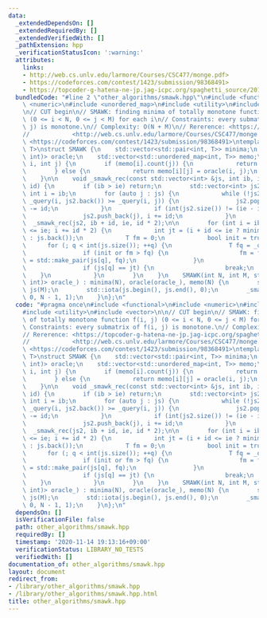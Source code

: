```yaml
---
data:
  _extendedDependsOn: []
  _extendedRequiredBy: []
  _extendedVerifiedWith: []
  _pathExtension: hpp
  _verificationStatusIcon: ':warning:'
  attributes:
    links:
    - http://web.cs.unlv.edu/larmore/Courses/CSC477/monge.pdf>
    - https://codeforces.com/contest/1423/submission/98368491>
    - https://topcoder-g-hatena-ne-jp.jag-icpc.org/spaghetti_source/20120923/1348327542.html>
  bundledCode: "#line 2 \"other_algorithms/smawk.hpp\"\n#include <functional>\n#include\
    \ <numeric>\n#include <unordered_map>\n#include <utility>\n#include <vector>\n\
    \n// CUT begin\n// SMAWK: finding minima of totally monotone function f(i, j)\
    \ (0 <= i < N, 0 <= j < M) for each i\n// Constraints: every submatrix of f(i,\
    \ j) is monotone.\n// Complexity: O(N + M)\n// Rererence: <https://topcoder-g-hatena-ne-jp.jag-icpc.org/spaghetti_source/20120923/1348327542.html>\n\
    //            <http://web.cs.unlv.edu/larmore/Courses/CSC477/monge.pdf>\n// Verify:\
    \ <https://codeforces.com/contest/1423/submission/98368491>\ntemplate <typename\
    \ T>\nstruct SMAWK {\n    std::vector<std::pair<int, T>> minima;\n    std::function<T(int,\
    \ int)> oracle;\n    std::vector<std::unordered_map<int, T>> memo;\n    T _query(int\
    \ i, int j) {\n        if (memo[i].count(j)) {\n            return memo[i][j];\n\
    \        } else {\n            return memo[i][j] = oracle(i, j);\n        }\n\
    \    }\n\n    void _smawk_rec(const std::vector<int> &js, int ib, int ie, int\
    \ id) {\n        if (ib > ie) return;\n        std::vector<int> js2;\n       \
    \ int i = ib;\n        for (auto j : js) {\n            while (!js2.empty() and\
    \ _query(i, js2.back()) >= _query(i, j)) {\n                js2.pop_back(), i\
    \ -= id;\n            }\n            if (int(js2.size()) != (ie - ib) / id) {\n\
    \                js2.push_back(j), i += id;\n            }\n        }\n      \
    \  _smawk_rec(js2, ib + id, ie, id * 2);\n\n        for (int i = ib, q = 0; i\
    \ <= ie; i += id * 2) {\n            int jt = (i + id <= ie ? minima[i + id].first\
    \ : js.back());\n            T fm = 0;\n            bool init = true;\n      \
    \      for (; q < int(js.size()); ++q) {\n                T fq = _query(i, js[q]);\n\
    \                if (init or fm > fq) {\n                    fm = fq, minima[i]\
    \ = std::make_pair(js[q], fq);\n                }\n                init = false;\n\
    \                if (js[q] == jt) {\n                    break;\n            \
    \    }\n            }\n        }\n    }\n    SMAWK(int N, int M, std::function<T(int,\
    \ int)> oracle_) : minima(N), oracle(oracle_), memo(N) {\n        std::vector<int>\
    \ js(M);\n        std::iota(js.begin(), js.end(), 0);\n        _smawk_rec(js,\
    \ 0, N - 1, 1);\n    }\n};\n"
  code: "#pragma once\n#include <functional>\n#include <numeric>\n#include <unordered_map>\n\
    #include <utility>\n#include <vector>\n\n// CUT begin\n// SMAWK: finding minima\
    \ of totally monotone function f(i, j) (0 <= i < N, 0 <= j < M) for each i\n//\
    \ Constraints: every submatrix of f(i, j) is monotone.\n// Complexity: O(N + M)\n\
    // Rererence: <https://topcoder-g-hatena-ne-jp.jag-icpc.org/spaghetti_source/20120923/1348327542.html>\n\
    //            <http://web.cs.unlv.edu/larmore/Courses/CSC477/monge.pdf>\n// Verify:\
    \ <https://codeforces.com/contest/1423/submission/98368491>\ntemplate <typename\
    \ T>\nstruct SMAWK {\n    std::vector<std::pair<int, T>> minima;\n    std::function<T(int,\
    \ int)> oracle;\n    std::vector<std::unordered_map<int, T>> memo;\n    T _query(int\
    \ i, int j) {\n        if (memo[i].count(j)) {\n            return memo[i][j];\n\
    \        } else {\n            return memo[i][j] = oracle(i, j);\n        }\n\
    \    }\n\n    void _smawk_rec(const std::vector<int> &js, int ib, int ie, int\
    \ id) {\n        if (ib > ie) return;\n        std::vector<int> js2;\n       \
    \ int i = ib;\n        for (auto j : js) {\n            while (!js2.empty() and\
    \ _query(i, js2.back()) >= _query(i, j)) {\n                js2.pop_back(), i\
    \ -= id;\n            }\n            if (int(js2.size()) != (ie - ib) / id) {\n\
    \                js2.push_back(j), i += id;\n            }\n        }\n      \
    \  _smawk_rec(js2, ib + id, ie, id * 2);\n\n        for (int i = ib, q = 0; i\
    \ <= ie; i += id * 2) {\n            int jt = (i + id <= ie ? minima[i + id].first\
    \ : js.back());\n            T fm = 0;\n            bool init = true;\n      \
    \      for (; q < int(js.size()); ++q) {\n                T fq = _query(i, js[q]);\n\
    \                if (init or fm > fq) {\n                    fm = fq, minima[i]\
    \ = std::make_pair(js[q], fq);\n                }\n                init = false;\n\
    \                if (js[q] == jt) {\n                    break;\n            \
    \    }\n            }\n        }\n    }\n    SMAWK(int N, int M, std::function<T(int,\
    \ int)> oracle_) : minima(N), oracle(oracle_), memo(N) {\n        std::vector<int>\
    \ js(M);\n        std::iota(js.begin(), js.end(), 0);\n        _smawk_rec(js,\
    \ 0, N - 1, 1);\n    }\n};\n"
  dependsOn: []
  isVerificationFile: false
  path: other_algorithms/smawk.hpp
  requiredBy: []
  timestamp: '2020-11-14 19:13:16+09:00'
  verificationStatus: LIBRARY_NO_TESTS
  verifiedWith: []
documentation_of: other_algorithms/smawk.hpp
layout: document
redirect_from:
- /library/other_algorithms/smawk.hpp
- /library/other_algorithms/smawk.hpp.html
title: other_algorithms/smawk.hpp
---
```

